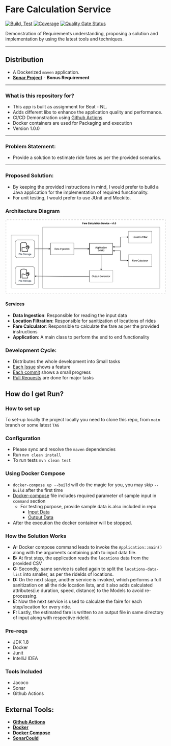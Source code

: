 # Fare Calculation Service #


[![Build, Test](https://github.com/naeemark/fare-calculation-service/actions/workflows/cicd.yaml/badge.svg)](https://github.com/naeemark/fare-calculation-service/actions/workflows/cicd.yaml)
[![Coverage](https://sonarcloud.io/api/project_badges/measure?project=naeemark_fcs&metric=coverage)](https://sonarcloud.io/summary/new_code?id=naeemark_fcs)
[![Quality Gate Status](https://sonarcloud.io/api/project_badges/measure?project=naeemark_fcs&metric=alert_status)](https://sonarcloud.io/summary/new_code?id=naeemark_fcs)

Demonstration of Requirements understanding, proposing a solution and implementation by using the latest tools and techniques.

---

## Distribution ##
- A Dockerized `maven` application.
- **[Sonar Project](https://sonarcloud.io/dashboard?id=naeemark_fcs)** - **Bonus Requirement**

---

### What is this repository for? ###

* This app is built as assignment for Beat - NL.
* Adds different libs to enhance the application quality and performance.
* CI/CD Demonstration using [Github Actions](https://github.com/features/actions)
* Docker containers are used for Packaging and execution
* Version 1.0.0

---

### Problem Statement:
- Provide a solution to estimate ride fares as per the provided scenarios.

---
### Proposed Solution:

- By keeping the provided instructions in mind, I would prefer to build a Java application for the implementation of required functionality.
- For unit testing, I would prefer to use JUnit and Mockito.

### Architecture Diagram
![App Architecture](screenshots/fare-calculation-app.png)

#### Services
- **Data Ingestion**: Responsible for reading the input data
- **Location Filtration**: Responsible for sanitization of locations of rides
- **Fare Calculator**: Responsible to calculate the fare as per the provided instructions
- **Application**: A main class to perform the end to end functionality


### Development Cycle:
- Distributes the whole development into Small tasks
- [Each Issue](https://github.com/naeemark/fare-calculation-service/issues?q=is%3Aissue) shows a feature
- [Each commit](https://github.com/naeemark/fare-calculation-service/commits/main) shows a small progress
- [Pull Requests](https://github.com/naeemark/fare-calculation-service/pulls?q=is%3Apr+is%3Aclosed) are done for major tasks

## How do I get Run? ##

### How to set up
To set-up locally the project locally you need to clone this repo, from `main` branch or some latest `TAG`

### Configuration
- Please sync and resolve the `maven` dependencies
- Run `mvn clean install`
- To run tests `mvn clean test`


### Using Docker Compose
- `docker-compose up --build` will do the magic for you, you may skip `--build` after the first time
- [Docker-compose](docker-compose.yaml) file includes required parameter of sample input in `command` section
  - For testing purpose, provide sample data is also included in repo
    - [Input Data](data/paths.csv)
    - [Output Data](data/paths.csv.output)
- After the execution the docker container will be stopped.


### How the Solution Works
- **A:** Docker compose command leads to invoke the `Application::main()` along with the arguments containing path to input data file.
- **B:** At first step, the application reads the `locations` data from the provided CSV
- **C:** Secondly, same service is called again to split the `locations-data-list` into smaller, as per the rideIds of locations.
- **D:** On the next stage, another service is invoked, which performs a full sanitization on all the ride location lists, and it also adds calculated attributes(i.e duration, speed, distance) to the Models to avoid re-processing.
- **E:** Now the next service is used to calculate the faire for each step/location for every ride.
- **F:** Lastly, the estimated fare is written to an output file in same directory of input along with respective rideId.

### Pre-reqs
- JDK 1.8
- Docker
- Junit
- IntelliJ IDEA


### Tools Included
- Jacoco
- Sonar
- Github Actions


## External Tools: ##

- **[Github Actions](https://github.com/features/actions)**
- **[Docker](https://www.docker.com/)**
- **[Docker Compose](https://docs.docker.com/compose/)**
- **[SonarCould](https://sonarcloud.io/)**
